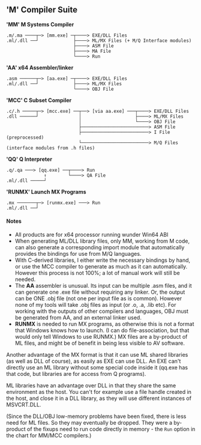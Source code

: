 ## 'M' Compiler Suite
  

**'MM' M Systems Compiler**
````
.m/.ma ────┬─> [mm.exe] ─┬────> EXE/DLL Files
.ml/.dll ──┘             ├────> ML/MX Files (+ M/Q Interface modules)
                         ├────> ASM File
                         ├────> MA File
                         └────> Run
````
**'AA' x64 Assembler/linker**
````
.asm ──────┬─> [aa.exe] ─┬────> EXE/DLL Files
.ml/.dll ──┘             ├────> ML/MX Files
                         └────> OBJ File
````
**'MCC' C Subset Compiler**
````
.c/.h ─────┬─> [mcc.exe] ──┬──> [via aa.exe] ───┬────> EXE/DLL Files
.dll ──────┘               │                    ├────> ML/MX Files
                           │                    └────> OBJ File
                           ├─────────────────────────> ASM File
                           ├─────────────────────────> I File (preprocessed)
                           └─────────────────────────> M/Q Files (interface modules from .h files)
````
**'QQ' Q Interpreter**
````
.q/.qa ───> [qq.exe] ──┬────> Run
              ↑	       └────> QA File
.ml/.dll ─────┘ 

````
**'RUNMX' Launch MX Programs**
````
.mx ───────┬─> [runmx.exe] ───> Run
.ml/.dll ──┘
 ````

#### Notes

* All products are for x64 processor running wunder Win64 ABI
* When generating ML/DLL library files, only MM, working from M code, can also generate a corresponding import module that automatically provides the bindings for use from M/Q languages.
* With C-derived libraries, I either write the necessary bindings by hand, or use the MCC compiler to generate as much as it can automatically. However this process is not 100%; a lot of manual work will still be needed.
* The **AA** assembler is unusual. Its input can be multiple .asm files, and it can generate one .exe file without requiring any linker. Or, the output can be ONE .obj file (not one per input file as is common). However none of my tools will take .obj files as input (or .o, .a, .lib etc). For working with the outputs of other compilers and languages, OBJ must be generated from AA, and an external linker used.
* **RUNMX** is needed to run MX programs, as otherwise this is not a format that Windows knows how to launch. (I can do file-association, but that would only tell Windows to use RUNMX.) MX files are a by-product of ML files, and might be of benefit in being less visible to AV software.

Another advantage of the MX format is that it can use ML shared libraries (as well as DLL of course), as easily as EXE can use DLL. An EXE can't directly use an ML library without some special code inside it (qq.exe has that code, but libraries are for access from Q programs).

ML libraries have an advantage over DLL in that they share the same environment as the host. You can't for example use a file handle created in the host, and close it in a DLL library, as they will use different instances of MSVCRT.DLL.

(Since the DLL/OBJ low-memory problems have been fixed, there is less need for ML files. So they may eventually be dropped. They were a by-product of the fixups need to run code directly in memory - the `Run` option in the chart for MM/MCC compilers.)
